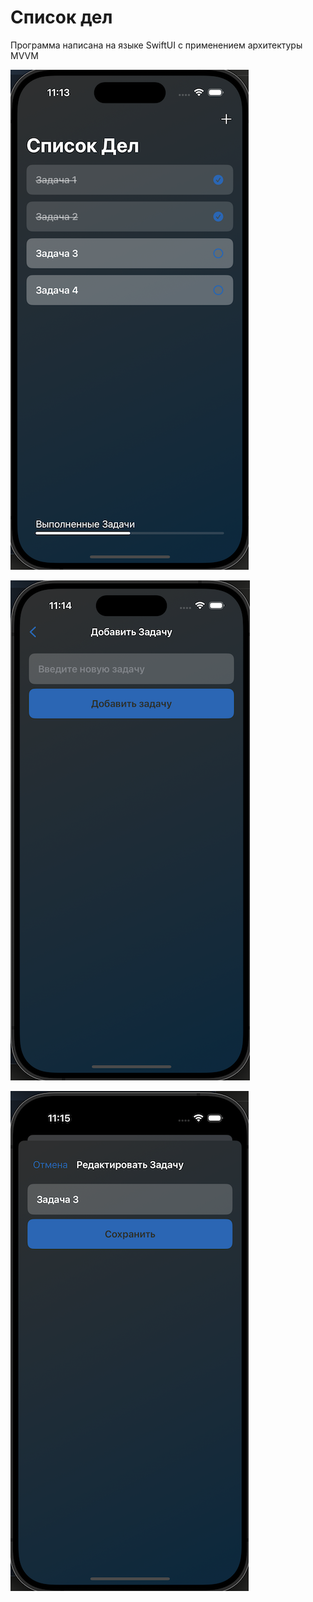 # Список дел

Программа написана на языке SwiftUI с применением  архитектуры MVVM

![1](https://github.com/Popovich2005/Task/blob/main/ScreenShots/1.png)

![2](https://github.com/Popovich2005/Task/blob/main/ScreenShots/2.png)

![3](https://github.com/Popovich2005/Task/blob/main/ScreenShots/3.png)
